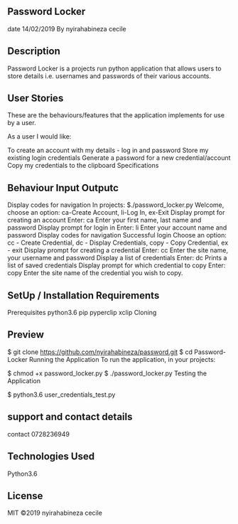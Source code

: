 ## Password Locker
date 14/02/2019 By nyirahabineza cecile
## Description
Password Locker is a projects run python application that allows users to store details i.e. usernames and passwords of their various accounts.

## User Stories
These are the behaviours/features that the application implements for use by a user.

As a user I would like:

To create an account with my details - log in and password
Store my existing login credentials
Generate a password for a new credential/account
Copy my credentials to the clipboard
Specifications
## Behaviour	Input	Outputc
Display codes for navigation	In projects: $./password_locker.py	Welcome, choose an option: ca-Create Account, li-Log In, ex-Exit
Display prompt for creating an account	Enter: ca	Enter your first name, last name and password
Display prompt for login in	Enter: li	Enter your account name and password
Display codes for navigation	Successful login	Choose an option: cc - Create Credential, dc - Display Credentials, copy - Copy Credential, ex - exit
Display prompt for creating a credential	Enter: cc	Enter the site name, your username and password
Display a list of credentials	Enter: dc	Prints a list of saved credentials
Display prompt for which credential to copy	Enter: copy	Enter the site name of the credential you wish to copy.
## SetUp / Installation Requirements
Prerequisites
python3.6
pip
pyperclip
xclip
Cloning
## Preview

  $ git clone https://github.com/nyirahabineza/password.git
  $ cd Password-Locker
Running the Application
To run the application, in your projects:

  $ chmod +x password_locker.py
  $ ./password_locker.py
Testing the Application


  $ python3.6 user_credentials_test.py
  ## support and contact details
  contact 0728236949
## Technologies Used
Python3.6
## License
MIT ©2019 nyirahabineza cecile